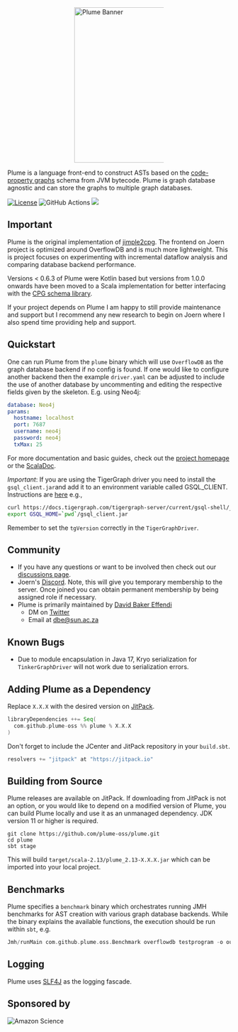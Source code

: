 <div style="display: block; margin-left: auto;margin-right: auto;width: 40%;">
  <a href="https://plume-oss.github.io/plume-docs/">
    <img src="https://plume-oss.github.io/plume-docs/assets/images/logo-text.png" width="350" alt="Plume Banner">
  </a>
</div>

Plume is a language front-end to construct
ASTs based on the [code-property graphs](https://github.com/ShiftLeftSecurity/codepropertygraph) schema from JVM bytecode. Plume is graph
database agnostic and can store the graphs to multiple graph databases.

[![License](https://img.shields.io/badge/License-Apache%202.0-blue.svg)](https://opensource.org/licenses/Apache-2.0)
![GitHub Actions](https://github.com/plume-oss/plume/workflows/CI/badge.svg)
[![](https://jitpack.io/v/plume-oss/plume.svg)](https://jitpack.io/#plume-oss/plume)

## Important

Plume is the original implementation of 
[jimple2cpg](https://github.com/joernio/joern/tree/master/joern-cli/frontends/jimple2cpg). The frontend on Joern project
is optimized around OverflowDB and is much more lightweight. This is project focuses on experimenting with incremental
dataflow analysis and comparing database backend performance.

Versions < 0.6.3 of Plume were Kotlin based but versions from 1.0.0 onwards have been moved to a Scala implementation
for better interfacing with the [CPG schema library](https://github.com/ShiftLeftSecurity/codepropertygraph).

If your project depends on Plume I am happy to still provide maintenance and support but I recommend any new 
research to begin on Joern where I also spend time providing help and support.

## Quickstart

One can run Plume from the `plume` binary which will use `OverflowDB` as the graph database backend if no config is 
found. If one would like to configure another backend then the example `driver.yaml` can be adjusted to include the use 
of another database by uncommenting and editing the respective fields given by the skeleton. E.g. using Neo4j:

```yaml
database: Neo4j
params:
  hostname: localhost
  port: 7687
  username: neo4j
  password: neo4j
  txMax: 25
```

For more documentation and basic guides, check out the [project homepage](https://plume-oss.github.io/plume-docs/) or
the [ScalaDoc](https://plume-oss.github.io/plume/latest/api/io/github/plume/oss/index.html).

*Important*: If you are using the TigerGraph driver you need to install the `gsql_client.jar`and add it to an 
environment variable called GSQL_CLIENT. Instructions are 
[here](https://docs.tigergraph.com/tigergraph-server/current/gsql-shell/using-a-remote-gsql-client) e.g.,

```bash
curl https://docs.tigergraph.com/tigergraph-server/current/gsql-shell/_attachments/gsql_client.jar --output gsql_client.jar
export GSQL_HOME=`pwd`/gsql_client.jar
```

Remember to set the `tgVersion` correctly in the `TigerGraphDriver`.

## Community

* If you have any questions or want to be involved then check out
  our [discussions page](https://github.com/plume-oss/plume/discussions).
* Joern's [Discord](https://discord.gg/28uCANEkK2). Note, this will give you temporary membership
  to the server. Once joined you can obtain permanent membership by being assigned role if necessary. 
* Plume is primarily maintained by [David Baker Effendi](https://davidbakereffendi.github.io/)
    * DM on [Twitter](https://twitter.com/SDBakerEffendi)
    * Email at dbe@sun.ac.za

## Known Bugs

- Due to module encapsulation in Java 17, Kryo serialization for `TinkerGraphDriver` will not work due to serialization
  errors.

## Adding Plume as a Dependency

Replace `X.X.X` with the desired version on [JitPack](https://jitpack.io/#plume-oss/plume).

```sbt
libraryDependencies ++= Seq(
  com.github.plume-oss %% plume % X.X.X
)
```

Don't forget to include the JCenter and JitPack repository in your `build.sbt`.

```sbt
resolvers += "jitpack" at "https://jitpack.io"
```

## Building from Source

Plume releases are available on JitPack. If downloading from JitPack is not an option, or you would like to depend on a
modified version of Plume, you can build Plume locally and use it as an unmanaged dependency. JDK version 11 or higher
is required.

```shell script
git clone https://github.com/plume-oss/plume.git
cd plume
sbt stage
```

This will build `target/scala-2.13/plume_2.13-X.X.X.jar` which can be imported into your local project.

## Benchmarks

Plume specifies a `benchmark` binary which orchestrates running JMH benchmarks for AST creation with various graph 
database backends. While the binary explains the available functions, the execution should be run within `sbt`, e.g.

```sbt
Jmh/runMain com.github.plume.oss.Benchmark overflowdb testprogram -o output -r results --storage-location test.cpg
```

## Logging

Plume uses [SLF4J](http://www.slf4j.org/) as the logging fascade.

## Sponsored by

![Amazon Science](https://assets.amazon.science/dims4/default/ce84994/2147483647/strip/true/crop/1200x630+0+0/resize/1200x630!/quality/90/?url=http%3A%2F%2Famazon-topics-brightspot.s3.amazonaws.com%2Fscience%2F32%2F80%2Fc230480c4f60a534bc077755bae7%2Famazon-science-og-image-squid.png)
